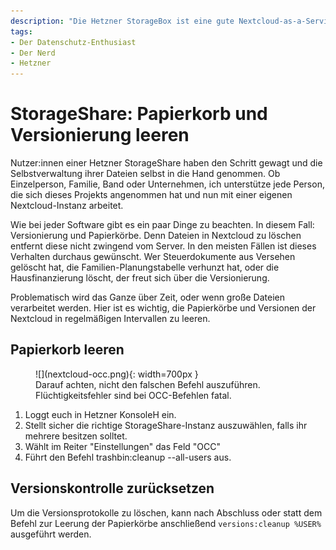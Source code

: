 ```yaml
---
description: "Die Hetzner StorageBox ist eine gute Nextcloud-as-a-Service. Papierkorb und Versionsarchiv sollten regelmäßig geleert werden."
tags:
- Der Datenschutz-Enthusiast
- Der Nerd
- Hetzner
---
```


# StorageShare: Papierkorb und Versionierung leeren

Nutzer:innen einer Hetzner StorageShare haben den Schritt gewagt und die Selbstverwaltung ihrer Dateien selbst in die Hand genommen. Ob Einzelperson, Familie, Band oder Unternehmen, ich unterstütze jede Person, die sich dieses Projekts angenommen hat und nun mit einer eigenen Nextcloud-Instanz arbeitet.

Wie bei jeder Software gibt es ein paar Dinge zu beachten. In diesem Fall: Versionierung und Papierkörbe. Denn Dateien in Nextcloud zu löschen entfernt diese nicht zwingend vom Server. In den meisten Fällen ist dieses Verhalten durchaus gewünscht. Wer Steuerdokumente aus Versehen gelöscht hat, die Familien-Planungstabelle verhunzt hat, oder die Hausfinanzierung löscht, der freut sich über die Versionierung.

Problematisch wird das Ganze über Zeit, oder wenn große Dateien verarbeitet werden. Hier ist es wichtig, die Papierkörbe und Versionen der Nextcloud in regelmäßigen Intervallen zu leeren.

## Papierkorb leeren

<figure markdown="span">
  ![](nextcloud-occ.png){: width=700px }
  <figcaption>Darauf achten, nicht den falschen Befehl auszuführen. Flüchtigkeitsfehler sind bei OCC-Befehlen fatal.
</figcaption>
</figure>


1. Loggt euch in Hetzner KonsoleH ein.
2. Stellt sicher die richtige StorageShare-Instanz auszuwählen, falls ihr mehrere besitzen solltet.
3. Wählt im Reiter "Einstellungen" das Feld "OCC"
4. Führt den Befehl trashbin:cleanup --all-users aus.

## Versionskontrolle zurücksetzen

Um die Versionsprotokolle zu löschen, kann nach Abschluss oder statt dem Befehl zur Leerung der Papierkörbe anschließend `versions:cleanup %USER%` ausgeführt werden.
